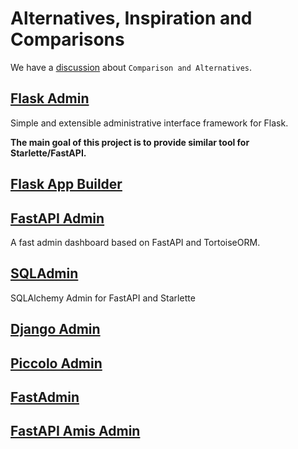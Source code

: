 # Alternatives, Inspiration and Comparisons

We have a [discussion](https://github.com/jowilf/starlette-admin/discussions/333) about `Comparison and Alternatives`.

## [Flask Admin]

Simple and extensible administrative interface framework for Flask.

**The main goal of this project is to provide similar tool for Starlette/FastAPI.**

## [Flask App Builder]

## [FastAPI Admin]

A fast admin dashboard based on FastAPI and TortoiseORM.

## [SQLAdmin]

SQLAlchemy Admin for FastAPI and Starlette

## [Django Admin]

## [Piccolo Admin]

## [FastAdmin]

## [FastAPI Amis Admin]

[Django Admin]: https://docs.djangoproject.com/en/4.2/ref/contrib/admin/
[Flask Admin]: https://github.com/flask-admin/flask-admin
[Flask App Builder]: https://github.com/dpgaspar/Flask-AppBuilder
[Piccolo Admin]:https://github.com/piccolo-orm/piccolo_admin
[FastAPI Admin]:https://github.com/fastapi-admin/fastapi-admin
[FastAdmin]:https://github.com/vsdudakov/fastadmin
[FastAPI Amis Admin]:https://github.com/amisadmin/fastapi-amis-admin
[SQLAdmin]:https://github.com/aminalaee/sqladmin
